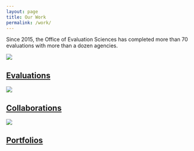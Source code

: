 ```yaml
---
layout: page
title: Our Work
permalink: /work/
---
```

Since 2015, the Office of Evaluation Sciences has completed more than 70 evaluations with more than a dozen agencies.

  <div class="usa-grid-full grid-row">
    <div class="graphic-list-item">
      <a class="graphic-list-link" href="{{ site.baseurl }}/evaluations/">
        <img src="{{ site.baseurl }}/assets/img/icons/evaluations.png" class="display-block margin-x-auto square-30">
        <h2>Evaluations</h2>
      </a>
    </div>
    <div class="graphic-list-item">
      <a class="graphic-list-link" href="{{ site.baseurl }}/collaborations">
        <img src="{{ site.baseurl }}/assets/img/icons/collaborations.png" class="display-block margin-x-auto square-30">
        <h2>Collaborations</h2>
      </a>
    </div>
    <div class="graphic-list-item">
      <a class="graphic-list-link" href="{{ site.baseurl }}/portfolios/">
        <img src="{{ site.baseurl }}/assets/img/icons/portfolios.png" class="display-block margin-x-auto square-30">
        <h2>Portfolios</h2>
      </a>
    </div>
  </div>
